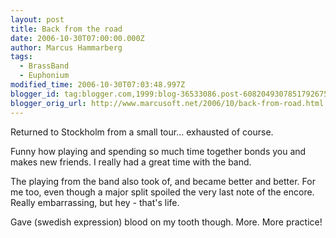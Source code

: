 ```yaml
---
layout: post
title: Back from the road
date: 2006-10-30T07:00:00.000Z
author: Marcus Hammarberg
tags:
  - BrassBand
  - Euphonium
modified_time: 2006-10-30T07:03:48.997Z
blogger_id: tag:blogger.com,1999:blog-36533086.post-6082049307851792675
blogger_orig_url: http://www.marcusoft.net/2006/10/back-from-road.html
---
```


Returned to Stockholm from a small tour... exhausted of course.

Funny how playing and spending so much time together bonds you and makes
new friends. I really had a great time with the band.

The playing from the band also took of, and became better and better.
For me too, even though a major split spoiled the very last note of the
encore. Really embarrassing, but hey - that's
life.

Gave (swedish expression) blood on my
tooth though. More. More practice!
